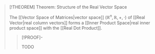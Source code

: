 >[!THEOREM] Theorem: Structure of the Real Vector Space
>
>The [[Vector Space of Matrices|vector space]] $(\mathbb{R}^n, \mathbb{R},+,\cdot)$ of [[Real Vector|real column vectors]] forms a [[Inner Product Space|real inner product space]] with the [[Real Dot Product]].
>
>>[!PROOF]-
>>
>>TODO
>>
>